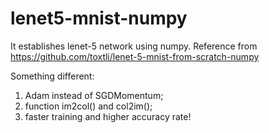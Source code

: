 # lenet5-mnist-numpy
It establishes lenet-5 network using numpy.
Reference from https://github.com/toxtli/lenet-5-mnist-from-scratch-numpy

Something different:
1. Adam instead of SGDMomentum;
2. function im2col() and col2im();
3. faster training and higher accuracy rate!
